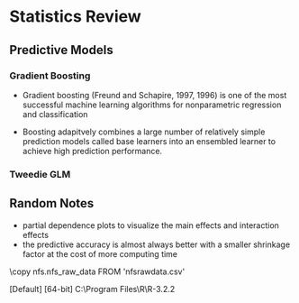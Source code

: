# Statistics Review


## Predictive Models

### Gradient Boosting

* Gradient boosting (Freund and Schapire, 1997, 1996) is one of the most successful machine learning algorithms for nonparametric regression and classification

* Boosting adapitvely combines a large number of relatively simple prediction models called base learners into an ensembled learner to achieve high prediction performance. 


### Tweedie GLM





## Random Notes

* partial dependence plots to visualize the main effects and interaction effects
* the predictive accuracy is almost always better with a smaller shrinkage factor at the cost of more computing time


\copy nfs.nfs_raw_data FROM 'nfsrawdata.csv'

[Default] [64-bit] C:\Program Files\R\R-3.2.2